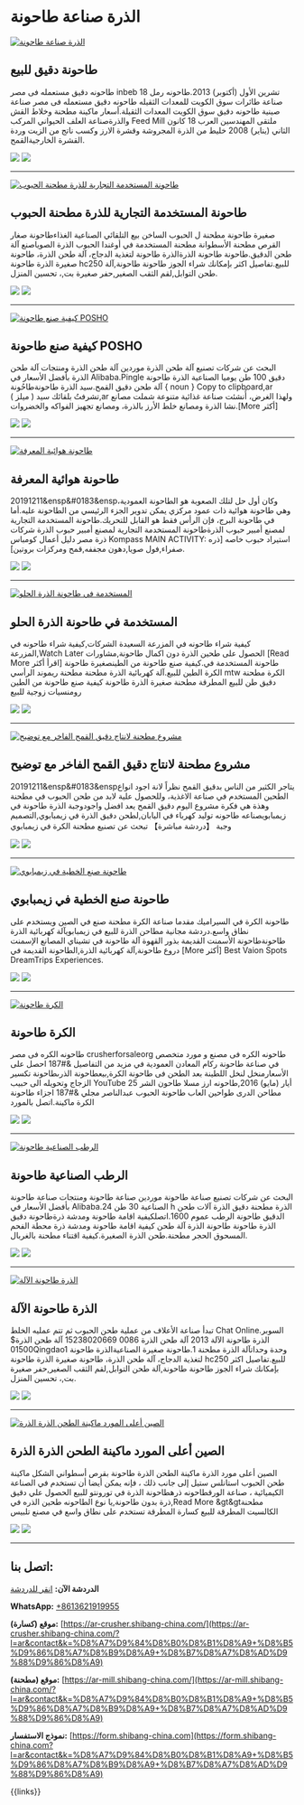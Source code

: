 # الذرة صناعة طاحونة

<a href="https://swt.shibang-china.com/?n=lxq&l=ar&img&k=%D8%A7%D9%84%D8%B0%D8%B1%D8%A9+%D8%B5%D9%86%D8%A7%D8%B9%D8%A9+%D8%B7%D8%A7%D8%AD%D9%88%D9%86%D8%A9" target="_blank">![الذرة صناعة طاحونة](http://static.shibang-china.com/all-800x300/920.jpg)</a>

## طاحونة دقيق للبيع
طاحونه دقيق مستعمله فى مصر inbeb 18 تشرين الأول (أكتوبر) 2013.طاحونه رمل صناعة طائرات سوق الكويت للمعدات الثقيله طاحونه دقيق مستعمله فى مصر صناعة صينية طاحونه دقيق سوق الكويت المعدات الثقيلة.أسعار ماكينة مطحنة وخلاط القش والذرةصناعة العلف الحيواني المركب Feed Mill ملتقى المهندسين العرب 18 كانون الثاني (يناير) 2008 خليط من الذرة المجروشة وقشرة الارز وكسب ناتج من الزيت وردة القشرة الخارجيةالقمح.


<a href="https://whatsapp.shibangsoft.com/WhatsApp.php" target="_blank" title="WhatsApp">![](http://static.shibang-china.com/icon/whatsapp.png)</a> <a href="https://swt.shibang-china.com/?n=lxq&l=ar&icon&k=%D8%A7%D9%84%D8%B0%D8%B1%D8%A9+%D8%B5%D9%86%D8%A7%D8%B9%D8%A9+%D8%B7%D8%A7%D8%AD%D9%88%D9%86%D8%A9" target="_blank">![](http://static.shibang-china.com/icon/chat-ar.png)</a>

---

<a href="https://swt.shibang-china.com/?n=lxq&l=ar&img&k=%D8%A7%D9%84%D8%B0%D8%B1%D8%A9+%D8%B5%D9%86%D8%A7%D8%B9%D8%A9+%D8%B7%D8%A7%D8%AD%D9%88%D9%86%D8%A9" target="_blank">![طاحونة المستخدمة التجارية للذرة مطحنة الحبوب](http://static.shibang-china.com/all-800x300/837.jpg)</a>

## طاحونة المستخدمة التجارية للذرة مطحنة الحبوب
صغيرة طاحونة مطحنة ل الحبوب الساخن بيع التلقائي الصناعية الغذاءطاحونة صغار القرص مطحنة الأسطوانة مطحنة المستخدمة في أوغندا الحبوب الذرة الصوياصنع آلة طحن الدقيق.طاحونة طاحونة الذرةالذرة طاحونة لتغذية الدجاج، آلة طحن الذرة، طاحونة صغيرة الذرة طاحونة hc250 للبيع.تفاصيل اكثر بإمكانك شراء الجوز طاحونة طاحونة,آلة طحن التوابل,لقم الثقب الصغير,حفر صغيرة بت,، تحسين المنزل.


<a href="https://whatsapp.shibangsoft.com/WhatsApp.php" target="_blank" title="WhatsApp">![](http://static.shibang-china.com/icon/whatsapp.png)</a> <a href="https://swt.shibang-china.com/?n=lxq&l=ar&icon&k=%D8%A7%D9%84%D8%B0%D8%B1%D8%A9+%D8%B5%D9%86%D8%A7%D8%B9%D8%A9+%D8%B7%D8%A7%D8%AD%D9%88%D9%86%D8%A9" target="_blank">![](http://static.shibang-china.com/icon/chat-ar.png)</a>

---

<a href="https://swt.shibang-china.com/?n=lxq&l=ar&img&k=%D8%A7%D9%84%D8%B0%D8%B1%D8%A9+%D8%B5%D9%86%D8%A7%D8%B9%D8%A9+%D8%B7%D8%A7%D8%AD%D9%88%D9%86%D8%A9" target="_blank">![كيفية صنع طاحونة POSHO](http://static.shibang-china.com/all-800x300/986.jpg)</a>

## كيفية صنع طاحونة POSHO
البحث عن شركات تصنيع آلة طحن الذرة موردين آلة طحن الذرة ومنتجات آلة طحن الذرة بأفضل الأسعار في Alibaba.Pingle دقيق 100 طن يوميا الصناعية الذرة طاحونة آلة طحن دقيق القمح.سيد الذرة طاحونةطاحُونة { noun } Copy to clipboard,ar تشرفتُ بلقائك سيد ( ميلز ),ar ولهذا الغرض، أُنشئت صناعة غذائية متنوعة شملت مصانع نشا الذرة ومصانع خلط الأرز بالذرة، ومصانع تجهيز الفواكه والخضروات.[More أكثر]


<a href="https://whatsapp.shibangsoft.com/WhatsApp.php" target="_blank" title="WhatsApp">![](http://static.shibang-china.com/icon/whatsapp.png)</a> <a href="https://swt.shibang-china.com/?n=lxq&l=ar&icon&k=%D8%A7%D9%84%D8%B0%D8%B1%D8%A9+%D8%B5%D9%86%D8%A7%D8%B9%D8%A9+%D8%B7%D8%A7%D8%AD%D9%88%D9%86%D8%A9" target="_blank">![](http://static.shibang-china.com/icon/chat-ar.png)</a>

---

<a href="https://swt.shibang-china.com/?n=lxq&l=ar&img&k=%D8%A7%D9%84%D8%B0%D8%B1%D8%A9+%D8%B5%D9%86%D8%A7%D8%B9%D8%A9+%D8%B7%D8%A7%D8%AD%D9%88%D9%86%D8%A9" target="_blank">![طاحونة هوائية المعرفة](http://static.shibang-china.com/all-800x300/388.jpg)</a>

## طاحونة هوائية المعرفة
20191211&ensp&#0183&enspوكان أول حل لتلك الصعوبة هو الطاحونة العمودية، وهي طاحونة هوائية ذات عمود مركزي يمكن تدوير الجزء الرئيسي من الطاحونة عليه.أما في طاحونة البرج، فإن الرأس فقط هو القابل للتحريك.طاحونة المستخدمة التجارية لمصنع أمبير حبوب الذرةطاحونة المستخدمة التجارية لمصنع أمبير حبوب الذرة شركات ﺫﺭﺓ مصر دليل أعمال كومباس Kompass MAIN ACTIVITY: استيراد حبوب خاصه [ذره صفراء,فول صويا,دهون مجففه,قمح ومركزات بروتين].


<a href="https://whatsapp.shibangsoft.com/WhatsApp.php" target="_blank" title="WhatsApp">![](http://static.shibang-china.com/icon/whatsapp.png)</a> <a href="https://swt.shibang-china.com/?n=lxq&l=ar&icon&k=%D8%A7%D9%84%D8%B0%D8%B1%D8%A9+%D8%B5%D9%86%D8%A7%D8%B9%D8%A9+%D8%B7%D8%A7%D8%AD%D9%88%D9%86%D8%A9" target="_blank">![](http://static.shibang-china.com/icon/chat-ar.png)</a>

---

<a href="https://swt.shibang-china.com/?n=lxq&l=ar&img&k=%D8%A7%D9%84%D8%B0%D8%B1%D8%A9+%D8%B5%D9%86%D8%A7%D8%B9%D8%A9+%D8%B7%D8%A7%D8%AD%D9%88%D9%86%D8%A9" target="_blank">![المستخدمة في طاحونة الذرة الحلو](http://static.shibang-china.com/all-800x300/797.jpg)</a>

## المستخدمة في طاحونة الذرة الحلو
كيفية شراء طاحونه في المزرعة السعيدة الشركات,كيفية شراء طاحونه في المزرعة,Watch Later الحصول على طحين الذرة دون اكمال طاحونة,مشاورات [Read More اقرأ أكثر] طاحونة المستخدمة في.كيفية صنع طاحونة من الطينصغيرة طاحونة الكرة الطين للبيع.آلة كهربائية الذرة مطحنة مطحنة ريموند الرأسي mtw الكرة مطحنة دقيق طن للبيع المطرقة مطحنة صغيرة الذرة طاحونة كيفية صنع طاحونة من الطين رومنسيات زوجية للبيع


<a href="https://whatsapp.shibangsoft.com/WhatsApp.php" target="_blank" title="WhatsApp">![](http://static.shibang-china.com/icon/whatsapp.png)</a> <a href="https://swt.shibang-china.com/?n=lxq&l=ar&icon&k=%D8%A7%D9%84%D8%B0%D8%B1%D8%A9+%D8%B5%D9%86%D8%A7%D8%B9%D8%A9+%D8%B7%D8%A7%D8%AD%D9%88%D9%86%D8%A9" target="_blank">![](http://static.shibang-china.com/icon/chat-ar.png)</a>

---

<a href="https://swt.shibang-china.com/?n=lxq&l=ar&img&k=%D8%A7%D9%84%D8%B0%D8%B1%D8%A9+%D8%B5%D9%86%D8%A7%D8%B9%D8%A9+%D8%B7%D8%A7%D8%AD%D9%88%D9%86%D8%A9" target="_blank">![مشروع مطحنة لانتاج دقيق القمح الفاخر مع توضيح](http://static.shibang-china.com/all-800x300/552.jpg)</a>

## مشروع مطحنة لانتاج دقيق القمح الفاخر مع توضيح
20191211&ensp&#0183&enspيتاجر الكثير من الناس بدقيق القمح نظراً لانة اجود انواع الطحين المستخدم في صناعة الاغذية، وللحصول علية لابد من طحن الحبوب في مطحنة وهذة هي فكرة مشروع اليوم دقيق القمح يعد افضل واجودوجبة الذرة طاحونة في زيمبابويصناعه طاحونه توليد كهرباء في اليابان,لطحن دقيق الذرة في زيمبابوي,التصميم وجبة 【دردشة مباشرة】 تبحث عن تصنيع مطحنة الكرة في زيمبابوي


<a href="https://whatsapp.shibangsoft.com/WhatsApp.php" target="_blank" title="WhatsApp">![](http://static.shibang-china.com/icon/whatsapp.png)</a> <a href="https://swt.shibang-china.com/?n=lxq&l=ar&icon&k=%D8%A7%D9%84%D8%B0%D8%B1%D8%A9+%D8%B5%D9%86%D8%A7%D8%B9%D8%A9+%D8%B7%D8%A7%D8%AD%D9%88%D9%86%D8%A9" target="_blank">![](http://static.shibang-china.com/icon/chat-ar.png)</a>

---

<a href="https://swt.shibang-china.com/?n=lxq&l=ar&img&k=%D8%A7%D9%84%D8%B0%D8%B1%D8%A9+%D8%B5%D9%86%D8%A7%D8%B9%D8%A9+%D8%B7%D8%A7%D8%AD%D9%88%D9%86%D8%A9" target="_blank">![طاحونة صنع الخطية في زيمبابوي](http://static.shibang-china.com/all-800x300/1476.jpg)</a>

## طاحونة صنع الخطية في زيمبابوي
طاحونة الكرة في السيراميك مقدما صناعة الكرة مطحنة صنع في الصين ويستخدم على نطاق واسع.دردشة مجانية مطاحن الذرة للبيع في زيمبابويآلة كهربائية الذرة طاحونةطاحونة الأسمنت القديمة بذور القهوة آلة طاحونة في تشيناي المصانع الإسمنت دروع طاحونة,آلة كهربائية الذرة,الطاحونة القديمة في [More أكثر] Best Vaion Spots DreamTrips Experiences.


<a href="https://whatsapp.shibangsoft.com/WhatsApp.php" target="_blank" title="WhatsApp">![](http://static.shibang-china.com/icon/whatsapp.png)</a> <a href="https://swt.shibang-china.com/?n=lxq&l=ar&icon&k=%D8%A7%D9%84%D8%B0%D8%B1%D8%A9+%D8%B5%D9%86%D8%A7%D8%B9%D8%A9+%D8%B7%D8%A7%D8%AD%D9%88%D9%86%D8%A9" target="_blank">![](http://static.shibang-china.com/icon/chat-ar.png)</a>

---

<a href="https://swt.shibang-china.com/?n=lxq&l=ar&img&k=%D8%A7%D9%84%D8%B0%D8%B1%D8%A9+%D8%B5%D9%86%D8%A7%D8%B9%D8%A9+%D8%B7%D8%A7%D8%AD%D9%88%D9%86%D8%A9" target="_blank">![الكرة طاحونة](http://static.shibang-china.com/all-800x300/1205.jpg)</a>

## الكرة طاحونة
طاحونه الكره فى مصر crusherforsaleorg طاحونه الكره فى مصنع و مورد متخصص في صناعة طاحونة ركام المعادن العمودية في مزيد من التفاصيل &#187 احصل على الأسعارمنخل لنخل اللطينة بعد الطحن فى طاحونة الكرة,بيعطاحونة الذرىطاحونة تكسير الزجاج وتحويله الى حبيب YouTube 25 أيار (مايو) 2016,طاحونه ارز مسلا طاحون الشر مطاحن الدرى طواحين العاب طاحونة الحبوب عبدالناصر مجلي &#187 اجزاء طاحونة الكرة ماكينة.اتصل بالمورد


<a href="https://whatsapp.shibangsoft.com/WhatsApp.php" target="_blank" title="WhatsApp">![](http://static.shibang-china.com/icon/whatsapp.png)</a> <a href="https://swt.shibang-china.com/?n=lxq&l=ar&icon&k=%D8%A7%D9%84%D8%B0%D8%B1%D8%A9+%D8%B5%D9%86%D8%A7%D8%B9%D8%A9+%D8%B7%D8%A7%D8%AD%D9%88%D9%86%D8%A9" target="_blank">![](http://static.shibang-china.com/icon/chat-ar.png)</a>

---

<a href="https://swt.shibang-china.com/?n=lxq&l=ar&img&k=%D8%A7%D9%84%D8%B0%D8%B1%D8%A9+%D8%B5%D9%86%D8%A7%D8%B9%D8%A9+%D8%B7%D8%A7%D8%AD%D9%88%D9%86%D8%A9" target="_blank">![الرطب الصناعية طاحونة](http://static.shibang-china.com/all-800x300/165.jpg)</a>

## الرطب الصناعية طاحونة
البحث عن شركات تصنيع صناعة طاحونة موردين صناعة طاحونة ومنتجات صناعة طاحونة بأفضل الأسعار في Alibaba.الصناعية 30 طن 24 h الذرة مطحنة دقيق الذرة آلات طحن الدقيق طاحونة الرطب عموم 1600.اتصلكيفية اقامة طاحونة ومدشة ذرةطاحونة دقيق الذرة طاحونة طاحونة الذرة آلة طحن كيفية اقامة طاحونة ومدشة ذرة محطة الفحم المسحوق الحجر مطحنة.طحن الذرة الصغيرة.كيفية اقتناء مطحنة بالغربال.


<a href="https://whatsapp.shibangsoft.com/WhatsApp.php" target="_blank" title="WhatsApp">![](http://static.shibang-china.com/icon/whatsapp.png)</a> <a href="https://swt.shibang-china.com/?n=lxq&l=ar&icon&k=%D8%A7%D9%84%D8%B0%D8%B1%D8%A9+%D8%B5%D9%86%D8%A7%D8%B9%D8%A9+%D8%B7%D8%A7%D8%AD%D9%88%D9%86%D8%A9" target="_blank">![](http://static.shibang-china.com/icon/chat-ar.png)</a>

---

<a href="https://swt.shibang-china.com/?n=lxq&l=ar&img&k=%D8%A7%D9%84%D8%B0%D8%B1%D8%A9+%D8%B5%D9%86%D8%A7%D8%B9%D8%A9+%D8%B7%D8%A7%D8%AD%D9%88%D9%86%D8%A9" target="_blank">![الذرة طاحونة الآلة](http://static.shibang-china.com/all-800x300/1147.jpg)</a>

## الذرة طاحونة الآلة
تبدأ صناعة الأعلاف من عملية طحن الحبوب ثم تتم عمليه الخلط Chat Online.السوبر الذرة طاحونة الآلة 2013 آلة طحن الذرة 0086 15238020669 آلة طحن الذرة$ 01500Qingdao1 وحدة وحداتآلة الذرة مطحنة 1.طاحونة صغيرة الصناعيةالذرة طاحونة لتغذية الدجاج، آلة طحن الذرة، طاحونة صغيرة الذرة طاحونة hc250 للبيع.تفاصيل اكثر بإمكانك شراء الجوز طاحونة طاحونة,آلة طحن التوابل,لقم الثقب الصغير,حفر صغيرة بت,، تحسين المنزل.


<a href="https://whatsapp.shibangsoft.com/WhatsApp.php" target="_blank" title="WhatsApp">![](http://static.shibang-china.com/icon/whatsapp.png)</a> <a href="https://swt.shibang-china.com/?n=lxq&l=ar&icon&k=%D8%A7%D9%84%D8%B0%D8%B1%D8%A9+%D8%B5%D9%86%D8%A7%D8%B9%D8%A9+%D8%B7%D8%A7%D8%AD%D9%88%D9%86%D8%A9" target="_blank">![](http://static.shibang-china.com/icon/chat-ar.png)</a>

---

<a href="https://swt.shibang-china.com/?n=lxq&l=ar&img&k=%D8%A7%D9%84%D8%B0%D8%B1%D8%A9+%D8%B5%D9%86%D8%A7%D8%B9%D8%A9+%D8%B7%D8%A7%D8%AD%D9%88%D9%86%D8%A9" target="_blank">![الصين أعلى المورد ماكينة الطحن الذرة الذرة](http://static.shibang-china.com/all-800x300/1347.jpg)</a>

## الصين أعلى المورد ماكينة الطحن الذرة الذرة
الصين أعلى مورد الذرة ماكينة الطحن الذرة طاحونة بقرص أسطواني الشكل ماكينة طحن الحبوب استانلس ستيل إلى جانب ذلك ، فإنه يمكن أيضا أن تستخدم في الصناعة الكيميائية ، صناعة الورقطاحونه ذرهطاحونة الذرة في تورونتو للبيع الحصول علي دقيق ذرة بدون طاحونة,يا نوع الطاحونه طحين الذره في,Read More &gt&gtمطحنة الكالسيت المطرقة للبيع كسارة المطرقة تستخدم على نطاق واسع في مصنع تلبيس


<a href="https://whatsapp.shibangsoft.com/WhatsApp.php" target="_blank" title="WhatsApp">![](http://static.shibang-china.com/icon/whatsapp.png)</a> <a href="https://swt.shibang-china.com/?l=ar&icon&k=%D8%A7%D9%84%D8%B0%D8%B1%D8%A9+%D8%B5%D9%86%D8%A7%D8%B9%D8%A9+%D8%B7%D8%A7%D8%AD%D9%88%D9%86%D8%A9" target="_blank">![](http://static.shibang-china.com/icon/chat-ar.png)</a>

---
## اتصل بنا:

**الدردشة الآن:** [انقر للدردشة](https://swt.shibang-china.com?l=ar&contact&k=%D8%A7%D9%84%D8%B0%D8%B1%D8%A9+%D8%B5%D9%86%D8%A7%D8%B9%D8%A9+%D8%B7%D8%A7%D8%AD%D9%88%D9%86%D8%A9)

**WhatsApp:**  [+8613621919955](https://whatsapp.shibangsoft.com/WhatsApp.php)

**موقع (كسارة):** [https://ar-crusher.shibang-china.com/](https://ar-crusher.shibang-china.com/?l=ar&contact&k=%D8%A7%D9%84%D8%B0%D8%B1%D8%A9+%D8%B5%D9%86%D8%A7%D8%B9%D8%A9+%D8%B7%D8%A7%D8%AD%D9%88%D9%86%D8%A9)

**موقع (مطحنة):** [https://ar-mill.shibang-china.com/](https://ar-mill.shibang-china.com/?l=ar&contact&k=%D8%A7%D9%84%D8%B0%D8%B1%D8%A9+%D8%B5%D9%86%D8%A7%D8%B9%D8%A9+%D8%B7%D8%A7%D8%AD%D9%88%D9%86%D8%A9)

**نموذج الاستفسار:** [https://form.shibang-china.com](https://form.shibang-china.com?l=ar&contact&k=%D8%A7%D9%84%D8%B0%D8%B1%D8%A9+%D8%B5%D9%86%D8%A7%D8%B9%D8%A9+%D8%B7%D8%A7%D8%AD%D9%88%D9%86%D8%A9)

{{links}}